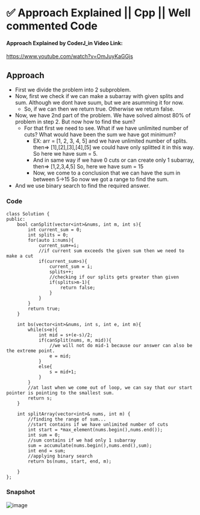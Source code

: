 # ✅ Approach Explained || Cpp || Well commented Code

#### Approach Explained by CoderJ_in Video Link: 
https://www.youtube.com/watch?v=OmJuyKaGGjs


## Approach

* First we divide the problem into 2 subproblem. 
* Now, first we check if we can make a subarray with given splits and sum. Although we dont have suum, but we are asumming it for now.
	* So, if we can then we return true. Otherwise we return false.
* Now, we have 2nd part of the problem. We have solved almost 80% of problem in step 2. But now how to find the sum?
	* For that first we need to see. What if we have unlimited number of cuts? What would have been the sum we have got minimum?
		* EX: arr = [1, 2, 3, 4, 5] and we have unlimited number of splits.
    then=> [1],[2],[3],[4],[5] we could have only splitted it in this way.
    So here we have sum = 5.
		* And in same way if we have 0 cuts or can create only 1 subarray, 
    then=> [1,2,3,4,5]
    So, here we have sum = 15
		* Now, we come to a conclusion that we can have the sum in between 5->15
    So now we got a range to find the sum.
* And we use binary search to find the required answer.
	

### Code


```
class Solution {
public:
    bool canSplit(vector<int>&nums, int m, int s){
        int current_sum = 0;
        int splits = 0;
        for(auto i:nums){
            current_sum+=i;
            //if current sum exceeds the given sum then we need to make a cut
            if(current_sum>s){
                current_sum = i;
                splits++;
                //checking if our splits gets greater than given
                if(splits>m-1){
                    return false;
                }
            }
        }
        return true;        
    }
    
    int bs(vector<int>&nums, int s, int e, int m){
        while(s<e){
            int mid = s+(e-s)/2;
            if(canSplit(nums, m, mid)){
                //we will not do mid-1 because our answer can also be the extreme point.
                e = mid;
            }
            else{
                s = mid+1;
            }
        }
        //at last when we come out of loop, we can say that our start pointer is pointing to the smallest sum.
        return s;
    }
    
    int splitArray(vector<int>& nums, int m) {
        //finding the range of sum...
        //start contains if we have unlimited number of cuts
        int start = *max_element(nums.begin(),nums.end());
        int sum = 0;
        //sum contains if we had only 1 subarray
        sum = accumulate(nums.begin(),nums.end(),sum);
        int end = sum;
        //applying binary search
        return bs(nums, start, end, m);
        
    }
};
```


### Snapshot
![image](https://assets.leetcode.com/users/images/67c6dd26-920a-4cc1-8396-6a46cf086378_1648698389.6192029.png)
